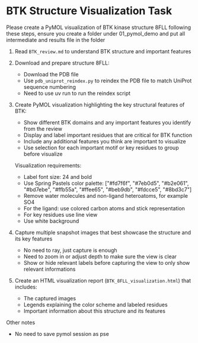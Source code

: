 # BTK Structure Visualization Task

Please create a PyMOL visualization of BTK kinase structure 8FLL following these steps, ensure you create a folder under 01_pymol_demo and put all intermediate and results file in the folder

1. Read `BTK_review.md` to understand BTK structure and important features

2. Download and prepare structure 8FLL:
   - Download the PDB file
   - Use `pdb_uniprot_reindex.py` to reindex the PDB file to match UniProt sequence numbering
   - Need to use uv run to run the reindex script

3. Create PyMOL visualization highlighting the key structural features of BTK:
   - Show different BTK domains and any important features you identify from the review
   - Display and label important residues that are critical for BTK function
   - Include any additional features you think are important to visualize
   - Use selection for each important motif or key residues to group before visualize

   Visualization requirements:
   - Label font size: 24 and bold
   - Use Spring Pastels color palette: ["#fd7f6f", "#7eb0d5", "#b2e061", "#bd7ebe", "#ffb55a", "#ffee65", "#beb9db", "#fdcce5", "#8bd3c7"]
   - Remove water molecules and non-ligand heteroatoms, for example SO4
   - For the ligand: use colored carbon atoms and stick representation
   - For key residues use line view
   - Use white background

4. Capture multiple snapshot images that best showcase the structure and its key features
   - No need to ray, just capture is enough
   - Need to zoom in or adjust depth to make sure the view is clear
   - Show or hide relevant labels before capturing the view to only show relevant informations


5. Create an HTML visualization report (`BTK_8FLL_visualization.html`) that includes:
   - The captured images
   - Legends explaining the color scheme and labeled residues
   - Important information about this structure and its features

Other notes
   - No need to save pymol session as pse
